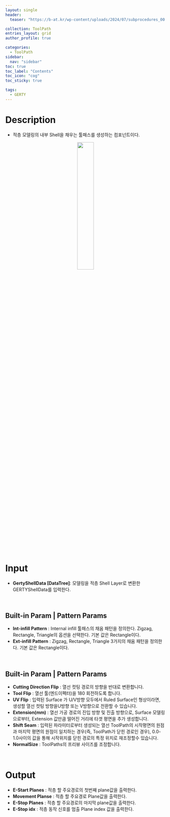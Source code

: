 ```yaml
---
layout: single
header:
  teaser: "https://b-at.kr/wp-content/uploads/2024/07/subprocedures_00.png"

collection: ToolPath
entries_layout: grid
author_profile: true

categories:
  - ToolPath
sidebar:
  nav: "sidebar"
toc: true
toc_label: "Contents"
toc_icon: "cog"
toc_sticky: true

tags: 
  - GERTY
---
```

# Description

* 적층 모델링의 내부 Shell을 채우는 툴패스를 생성하는 컴포넌트이다.

<p align="center">  <img src="https://b-at.kr/wp-content/uploads/2024/07/subprocedures_00.png" align="center" width="32%"></p>

<br>

# Input

* **GertyShellData [DataTree]**: 모델링을 적층 Shell Layer로 변환한 GERTYShellData를 입력한다.

<br>

## Built-in Param | Pattern Params

* **Int-infill Pattern** : Internal infill 툴패스의 채움 패턴을 정의한다. Zigzag, Rectangle, Triangle의 옵션을 선택한다. 기본 값은 Rectangle이다.
* **Ext-infill Pattern** :  Zigzag, Rectangle, Triangle 3가지의 채움 패턴을 정의한다. 기본 값은 Rectangle이다.

<br>

## Built-in Param | Pattern Params

* **Cutting Direction Flip** : 열선 컷팅 경로의 방향을 반대로 변환합니다.
* **Tool Flip** : 열선 툴(엔드이펙터)을 180 회전하도록 합니다.
* **UV Flip** : 입력된 Surface 가 U/V방향 모두에서 Ruled Surface인 형상이라면, 생성할 열선 컷팅 방향을U방향 또는 V방향으로 전환할 수 있습니다.
* **Extension(mm)** : 열선 가공 경로의 진입 방향 및 진출 방향으로, Surface 모델링으로부터, Extension 값만큼 떨어진 거리에 타겟 평면을 추가 생성합니다.
* **Shift Seam** : 입력된 파라미터로부터 생성되는 열선 ToolPath의 시작평면의 원점과 마지막 평면의 원점이 일치하는 경우(즉, ToolPath가 닫힌 경로인 경우), 0.0-1.0사이의 값을 통해 시작위치를 닫힌 경로의 특정 위치로 재조정할수 있습니다.
* **NormalSize** : ToolPaths의 프리뷰 사이즈를 조정합니다.

<br>

# Output

* **E-Start Planes** : 적층 할 주요경로의 첫번째 plane값을 출력한다.
* **Movement Planse** : 적층 할 주요경로 Plane값을 출력한다.
* **E-Stop Planes** : 적층 할 주요경로의 마지막 plane값을 출력한다.
* **E-Stop idx** : 적층 동작 신호를 멈출 Plane index 값을 출력한다.